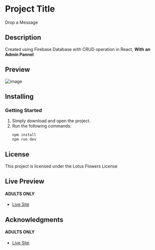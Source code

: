# Project Title
Drop a Message

## Description
Created using Firebase Database with CRUD operation in React, <b> With an Admin Pannel</b>

## Preview
![image](https://github.com/user-attachments/assets/54d80482-d992-4461-bab6-c4047ad7588b)


## Installing
### Getting Started
1. Simply download and open the project.
2. Run the following commands:
   ```bash
   npm install
   npm run dev

## License

This project is licensed under the Lotus Flowers License 

## Live Preview
#### ADULTS ONLY
* [Live Site](https://pawn-stars.netlify.app/)

## Acknowledgments
#### ADULTS ONLY
* [Live Site](https://pawn-stars.netlify.app/).  
